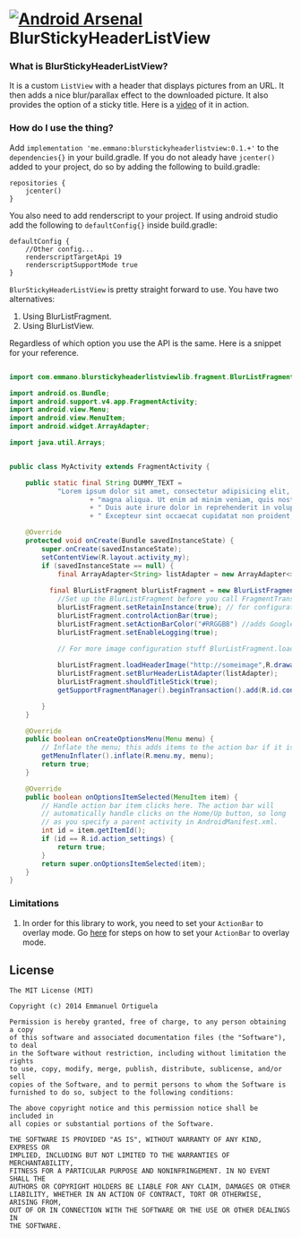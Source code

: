 [![Android Arsenal](https://img.shields.io/badge/Android%20Arsenal-BlurStickyHeaderListView-brightgreen.svg?style=flat)](https://android-arsenal.com/details/1/939)
BlurStickyHeaderListView
========================

### What is BlurStickyHeaderListView?

It is a custom `ListView` with a header that displays pictures from an URL. It then adds a nice blur/parallax effect to the downloaded picture. It also provides the option of a sticky title. Here is a [video](https://vid.me/bHJ) of it in action.

### How do I use the thing?

Add `implementation 'me.emmano:blurstickyheaderlistview:0.1.+'` to the `dependencies{}` in your build.gradle. If you do not aleady have `jcenter()` added to your project, do so by adding the following to build.gradle:

    repositories {
        jcenter()
    }
You also need to add renderscript to your project. If using android studio add the following to `defaultConfig{}` inside build.gradle:

    defaultConfig {
        //Other config...
        renderscriptTargetApi 19
        renderscriptSupportMode true
    }
`BlurStickyHeaderListView` is pretty straight forward to use. You have two alternatives:

1. Using BlurListFragment.
2. Using BlurListView.


Regardless of which option you use the API is the same. Here is a snippet for your reference.
``` java

import com.emmano.blurstickyheaderlistviewlib.fragment.BlurListFragment;

import android.os.Bundle;
import android.support.v4.app.FragmentActivity;
import android.view.Menu;
import android.view.MenuItem;
import android.widget.ArrayAdapter;

import java.util.Arrays;


public class MyActivity extends FragmentActivity {

    public static final String DUMMY_TEXT =
            "Lorem ipsum dolor sit amet, consectetur adipisicing elit, sed do eiusmod tempor incididunt ut labore et dolore "
                    + "magna aliqua. Ut enim ad minim veniam, quis nostrud exercitation ullamco laboris nisi ut aliquip ex ea commodo consequat."
                    + " Duis aute irure dolor in reprehenderit in voluptate velit esse cillum dolore eu fugiat nulla pariatur."
                    + " Excepteur sint occaecat cupidatat non proident, sunt in culpa qui officia deserunt mollit anim id est laborum.";

    @Override
    protected void onCreate(Bundle savedInstanceState) {
        super.onCreate(savedInstanceState);
        setContentView(R.layout.activity_my);
        if (savedInstanceState == null) {
            final ArrayAdapter<String> listAdapter = new ArrayAdapter<>(this, android.R.layout.simple_list_item_1, Arrays.asList(DUMMY_TEXT, DUMMY_TEXT));
            
          final BlurListFragment blurListFragment = new BlurListFragment();
            //Set up the BlurListFragment before you call FragmentTransaction.commit() methods called after commit() will do nothing.
            blurListFragment.setRetainInstance(true); // for configuration changes.
            blurListFragment.controlActionBar(true);
            blurListFragment.setActionBarColor("#RRGGBB") //adds Google+ effect to ActionBar.
            blurListFragment.setEnableLogging(true);
            
            // For more image configuration stuff BlurListFragment.loadHeaderImage(RequestCreator picassoCreator) could be used

            blurListFragment.loadHeaderImage("http://someimage",R.drawable.ic_launcher);
            blurListFragment.setBlurHeaderListAdapter(listAdapter);
            blurListFragment.shouldTitleStick(true);
            getSupportFragmentManager().beginTransaction().add(R.id.container, blurListFragment,BlurListFragment.class.getSimpleName()).commit();

        }
    }

    @Override
    public boolean onCreateOptionsMenu(Menu menu) {
        // Inflate the menu; this adds items to the action bar if it is present.
        getMenuInflater().inflate(R.menu.my, menu);
        return true;
    }

    @Override
    public boolean onOptionsItemSelected(MenuItem item) {
        // Handle action bar item clicks here. The action bar will
        // automatically handle clicks on the Home/Up button, so long
        // as you specify a parent activity in AndroidManifest.xml.
        int id = item.getItemId();
        if (id == R.id.action_settings) {
            return true;
        }
        return super.onOptionsItemSelected(item);
    }
}
```
### Limitations

1. In order for this library to work, you need to set your `ActionBar` to overlay mode. Go [here](https://developer.android.com/training/basics/actionbar/overlaying.html#EnableOverlay) for steps on how to set your `ActionBar` to overlay mode. 

License
-------

    The MIT License (MIT)

    Copyright (c) 2014 Emmanuel Ortiguela

    Permission is hereby granted, free of charge, to any person obtaining a copy
    of this software and associated documentation files (the "Software"), to deal
    in the Software without restriction, including without limitation the rights
    to use, copy, modify, merge, publish, distribute, sublicense, and/or sell
    copies of the Software, and to permit persons to whom the Software is
    furnished to do so, subject to the following conditions:
    
    The above copyright notice and this permission notice shall be included in
    all copies or substantial portions of the Software.
    
    THE SOFTWARE IS PROVIDED "AS IS", WITHOUT WARRANTY OF ANY KIND, EXPRESS OR
    IMPLIED, INCLUDING BUT NOT LIMITED TO THE WARRANTIES OF MERCHANTABILITY,
    FITNESS FOR A PARTICULAR PURPOSE AND NONINFRINGEMENT. IN NO EVENT SHALL THE
    AUTHORS OR COPYRIGHT HOLDERS BE LIABLE FOR ANY CLAIM, DAMAGES OR OTHER
    LIABILITY, WHETHER IN AN ACTION OF CONTRACT, TORT OR OTHERWISE, ARISING FROM,
    OUT OF OR IN CONNECTION WITH THE SOFTWARE OR THE USE OR OTHER DEALINGS IN
    THE SOFTWARE.
